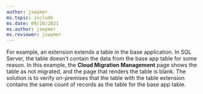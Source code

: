```yaml
---
author: jswymer
ms.topic: include
ms.date: 09/28/2021
ms.author: jswymer
ms.reviewer: jswymer
---
```

For example, an extension extends a table in the base application. In SQL Server, the table doesn't contain the data from the base app table for some reason. In this example, the **Cloud Migration Management** page shows the table as not migrated, and the page that renders the table is blank. The solution is to verify on-premises that the table with the table extension contains the same count of records as the table for the base app table.